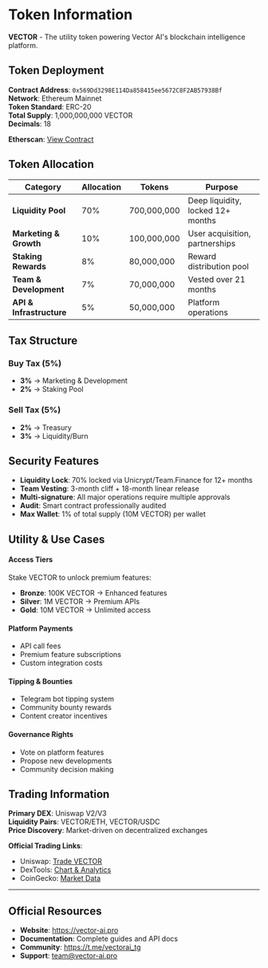 # Token Information

**VECTOR** - The utility token powering Vector AI's blockchain intelligence platform.

## Token Deployment

**Contract Address**: `0x569Dd3298E114Da858415ee5672C8F2AB57938Bf`  
**Network**: Ethereum Mainnet  
**Token Standard**: ERC-20  
**Total Supply**: 1,000,000,000 VECTOR  
**Decimals**: 18  

**Etherscan**: [View Contract](https://etherscan.io/token/0x569Dd3298E114Da858415ee5672C8F2AB57938Bf)

## **Token Allocation**

| Category | Allocation | Tokens | Purpose |
|----------|------------|--------|---------|
| **Liquidity Pool** | 70% | 700,000,000 | Deep liquidity, locked 12+ months |
| **Marketing & Growth** | 10% | 100,000,000 | User acquisition, partnerships |
| **Staking Rewards** | 8% | 80,000,000 | Reward distribution pool |
| **Team & Development** | 7% | 70,000,000 | Vested over 21 months |
| **API & Infrastructure** | 5% | 50,000,000 | Platform operations |

## **Tax Structure**

### Buy Tax (5%)
- **3%** → Marketing & Development
- **2%** → Staking Pool

### Sell Tax (5%)
- **2%** → Treasury
- **3%** → Liquidity/Burn

## **Security Features**

- **Liquidity Lock**: 70% locked via Unicrypt/Team.Finance for 12+ months
- **Team Vesting**: 3-month cliff + 18-month linear release
- **Multi-signature**: All major operations require multiple approvals
- **Audit**: Smart contract professionally audited
- **Max Wallet**: 1% of total supply (10M VECTOR) per wallet

## **Utility & Use Cases**

#### Access Tiers
Stake VECTOR to unlock premium features:
- **Bronze**: 100K VECTOR → Enhanced features
- **Silver**: 1M VECTOR → Premium APIs
- **Gold**: 10M VECTOR → Unlimited access

#### Platform Payments
- API call fees
- Premium feature subscriptions
- Custom integration costs

#### Tipping & Bounties
- Telegram bot tipping system
- Community bounty rewards
- Content creator incentives

#### Governance Rights
- Vote on platform features
- Propose new developments
- Community decision making

## **Trading Information**

**Primary DEX**: Uniswap V2/V3  
**Liquidity Pairs**: VECTOR/ETH, VECTOR/USDC  
**Price Discovery**: Market-driven on decentralized exchanges  

**Official Trading Links**:
- Uniswap: [Trade VECTOR](https://app.uniswap.org)
- DexTools: [Chart & Analytics](https://dextools.io)
- CoinGecko: [Market Data](https://coingecko.com)

---

## **Official Resources**

- **Website**: https://vector-ai.pro
- **Documentation**: Complete guides and API docs
- **Community**: https://t.me/vectorai_tg
- **Support**: team@vector-ai.pro
